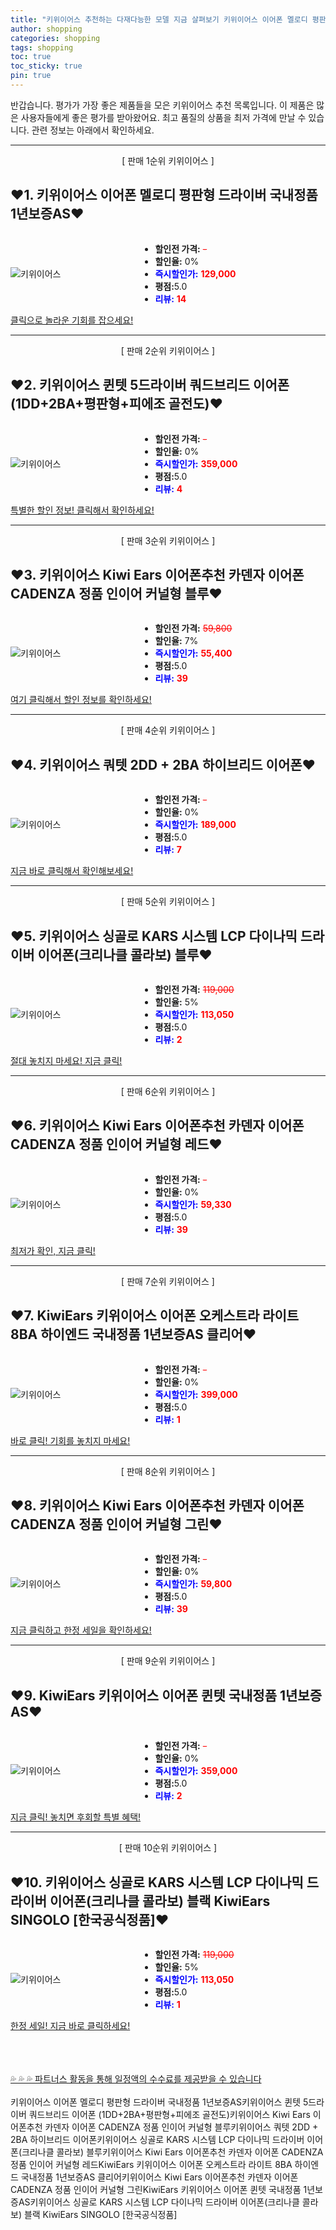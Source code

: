 ```yaml
---
title: "키위이어스 추천하는 다재다능한 모델 지금 살펴보기 키위이어스 이어폰 멜로디 평판형 드라이버"
author: shopping
categories: shopping
tags: shopping
toc: true
toc_sticky: true
pin: true
---
```

반갑습니다. 평가가 가장 좋은 제품들을 모은 키위이어스 추천 목록입니다. 이 제품은 많은 사용자들에게 좋은 평가를 받아왔어요. 최고 품질의 상품을 최저 가격에 만날 수 있습니다. 관련 정보는 아래에서 확인하세요.

---
<p class="toplist" style="margin: 0 auto; display: block; width: fit-content;">[ 판매 1순위 키위이어스 ]</p>

<h2><strong>❤️1. 키위이어스 이어폰 멜로디 평판형 드라이버 국내정품 1년보증AS❤️</strong></h2>

<div style="display: flex; align-items: center;">
    <div style="flex: 0.4;">
        <img src="https://thumbnail7.coupangcdn.com/thumbnails/remote/230x230ex/image/vendor_inventory/0b7d/fa9402fb1fcfdae6e0baa65cf34857475c223dea2094e3ed09a45acc2b74.jpg" alt="키위이어스" style="max-width: 100%;">
    </div>
    <div style="flex: 0.6; margin-left: 10px;">
        <ul>
            <li><strong>할인전 가격:</strong> <del style="color: red;">-</del></li>
            <li><strong>할인율:</strong> 0%</li>
            <li><span style='color:blue'><strong>즉시할인가:</strong></span> <span style='color:red'><strong>129,000</strong></span></li>
            <li><strong>평점:</strong>5.0</li>
            <li><span style='color:blue'><strong>리뷰:</strong></span> <span style='color:red'><strong>14</strong></span></li>
        </ul>
    </div>
</div>
<div class="center">
    <a href="https://William4Davisa.github.io?lptag=AF9450613&subid=githubio&pageKey=7743921651&traceid=V0-153&itemId=20841635640&vendorItemId=89734811054" class="myButton">
        클릭으로 놀라운 기회를 잡으세요!
    </a>
</div>


---
<p class="toplist" style="margin: 0 auto; display: block; width: fit-content;">[ 판매 2순위 키위이어스 ]</p>

<h2><strong>❤️2. 키위이어스 퀸텟 5드라이버 쿼드브리드 이어폰 (1DD+2BA+평판형+피에조 골전도)❤️</strong></h2>

<div style="display: flex; align-items: center;">
    <div style="flex: 0.4;">
        <img src="https://thumbnail10.coupangcdn.com/thumbnails/remote/230x230ex/image/vendor_inventory/ceaf/28f4434822fdac0cfa0fb327235f5f329514151440aba776573bff2b9f36.png" alt="키위이어스" style="max-width: 100%;">
    </div>
    <div style="flex: 0.6; margin-left: 10px;">
        <ul>
            <li><strong>할인전 가격:</strong> <del style="color: red;">-</del></li>
            <li><strong>할인율:</strong> 0%</li>
            <li><span style='color:blue'><strong>즉시할인가:</strong></span> <span style='color:red'><strong>359,000</strong></span></li>
            <li><strong>평점:</strong>5.0</li>
            <li><span style='color:blue'><strong>리뷰:</strong></span> <span style='color:red'><strong>4</strong></span></li>
        </ul>
    </div>
</div>
<div class="center">
    <a href="https://William4Davisa.github.io?lptag=AF9450613&subid=githubio&pageKey=7516558562&traceid=V0-153&itemId=19705924955&vendorItemId=89261382388" class="myButton">
        특별한 할인 정보! 클릭해서 확인하세요!
    </a>
</div>


---
<p class="toplist" style="margin: 0 auto; display: block; width: fit-content;">[ 판매 3순위 키위이어스 ]</p>

<h2><strong>❤️3. 키위이어스 Kiwi Ears 이어폰추천 카덴자 이어폰 CADENZA 정품 인이어 커널형 블루❤️</strong></h2>

<div style="display: flex; align-items: center;">
    <div style="flex: 0.4;">
        <img src="https://thumbnail9.coupangcdn.com/thumbnails/remote/230x230ex/image/vendor_inventory/b291/dca5019864def42d8446ca1f82f28586755c45e4dcddbfb7f1a8462cfa5d.jpeg" alt="키위이어스" style="max-width: 100%;">
    </div>
    <div style="flex: 0.6; margin-left: 10px;">
        <ul>
            <li><strong>할인전 가격:</strong> <del style="color: red;">59,800</del></li>
            <li><strong>할인율:</strong> 7%</li>
            <li><span style='color:blue'><strong>즉시할인가:</strong></span> <span style='color:red'><strong>55,400</strong></span></li>
            <li><strong>평점:</strong>5.0</li>
            <li><span style='color:blue'><strong>리뷰:</strong></span> <span style='color:red'><strong>39</strong></span></li>
        </ul>
    </div>
</div>
<div class="center">
    <a href="https://William4Davisa.github.io?lptag=AF9450613&subid=githubio&pageKey=7140845856&traceid=V0-153&itemId=17927695586&vendorItemId=90171025858" class="myButton">
        여기 클릭해서 할인 정보를 확인하세요!
    </a>
</div>


---
<p class="toplist" style="margin: 0 auto; display: block; width: fit-content;">[ 판매 4순위 키위이어스 ]</p>

<h2><strong>❤️4. 키위이어스 쿼텟 2DD + 2BA 하이브리드 이어폰❤️</strong></h2>

<div style="display: flex; align-items: center;">
    <div style="flex: 0.4;">
        <img src="https://thumbnail7.coupangcdn.com/thumbnails/remote/230x230ex/image/vendor_inventory/2f3f/6cae20fec99b2edc03abe4ce6eddff0f8b4298b47ef9e6c107a485c5ef26.png" alt="키위이어스" style="max-width: 100%;">
    </div>
    <div style="flex: 0.6; margin-left: 10px;">
        <ul>
            <li><strong>할인전 가격:</strong> <del style="color: red;">-</del></li>
            <li><strong>할인율:</strong> 0%</li>
            <li><span style='color:blue'><strong>즉시할인가:</strong></span> <span style='color:red'><strong>189,000</strong></span></li>
            <li><strong>평점:</strong>5.0</li>
            <li><span style='color:blue'><strong>리뷰:</strong></span> <span style='color:red'><strong>7</strong></span></li>
        </ul>
    </div>
</div>
<div class="center">
    <a href="https://William4Davisa.github.io?lptag=AF9450613&subid=githubio&pageKey=7516482369&traceid=V0-153&itemId=19705554803&vendorItemId=86810160055" class="myButton">
        지금 바로 클릭해서 확인해보세요!
    </a>
</div>


---
<p class="toplist" style="margin: 0 auto; display: block; width: fit-content;">[ 판매 5순위 키위이어스 ]</p>

<h2><strong>❤️5. 키위이어스 싱골로 KARS 시스템 LCP 다이나믹 드라이버 이어폰(크리나클 콜라보) 블루❤️</strong></h2>

<div style="display: flex; align-items: center;">
    <div style="flex: 0.4;">
        <img src="https://thumbnail7.coupangcdn.com/thumbnails/remote/230x230ex/image/vendor_inventory/820b/d308a0c7c9d66f55b38ecdfc1a0f02a75f265122968d756099bdfca18193.jpg" alt="키위이어스" style="max-width: 100%;">
    </div>
    <div style="flex: 0.6; margin-left: 10px;">
        <ul>
            <li><strong>할인전 가격:</strong> <del style="color: red;">119,000</del></li>
            <li><strong>할인율:</strong> 5%</li>
            <li><span style='color:blue'><strong>즉시할인가:</strong></span> <span style='color:red'><strong>113,050</strong></span></li>
            <li><strong>평점:</strong>5.0</li>
            <li><span style='color:blue'><strong>리뷰:</strong></span> <span style='color:red'><strong>2</strong></span></li>
        </ul>
    </div>
</div>
<div class="center">
    <a href="https://William4Davisa.github.io?lptag=AF9450613&subid=githubio&pageKey=8037604117&traceid=V0-153&itemId=22492814625&vendorItemId=89610010463" class="myButton">
        절대 놓치지 마세요! 지금 클릭!
    </a>
</div>


---
<p class="toplist" style="margin: 0 auto; display: block; width: fit-content;">[ 판매 6순위 키위이어스 ]</p>

<h2><strong>❤️6. 키위이어스 Kiwi Ears 이어폰추천 카덴자 이어폰 CADENZA 정품 인이어 커널형 레드❤️</strong></h2>

<div style="display: flex; align-items: center;">
    <div style="flex: 0.4;">
        <img src="https://thumbnail9.coupangcdn.com/thumbnails/remote/230x230ex/image/vendor_inventory/b291/dca5019864def42d8446ca1f82f28586755c45e4dcddbfb7f1a8462cfa5d.jpeg" alt="키위이어스" style="max-width: 100%;">
    </div>
    <div style="flex: 0.6; margin-left: 10px;">
        <ul>
            <li><strong>할인전 가격:</strong> <del style="color: red;">-</del></li>
            <li><strong>할인율:</strong> 0%</li>
            <li><span style='color:blue'><strong>즉시할인가:</strong></span> <span style='color:red'><strong>59,330</strong></span></li>
            <li><strong>평점:</strong>5.0</li>
            <li><span style='color:blue'><strong>리뷰:</strong></span> <span style='color:red'><strong>39</strong></span></li>
        </ul>
    </div>
</div>
<div class="center">
    <a href="https://William4Davisa.github.io?lptag=AF9450613&subid=githubio&pageKey=7140845856&traceid=V0-153&itemId=17927695584&vendorItemId=90171025865" class="myButton">
        최저가 확인, 지금 클릭!
    </a>
</div>


---
<p class="toplist" style="margin: 0 auto; display: block; width: fit-content;">[ 판매 7순위 키위이어스 ]</p>

<h2><strong>❤️7. KiwiEars 키위이어스 이어폰 오케스트라 라이트 8BA 하이엔드 국내정품 1년보증AS 클리어❤️</strong></h2>

<div style="display: flex; align-items: center;">
    <div style="flex: 0.4;">
        <img src="https://thumbnail6.coupangcdn.com/thumbnails/remote/230x230ex/image/vendor_inventory/a992/879add88fa07470dededd3b0d70da71426bd077df04468b6495b63b28915.jpg" alt="키위이어스" style="max-width: 100%;">
    </div>
    <div style="flex: 0.6; margin-left: 10px;">
        <ul>
            <li><strong>할인전 가격:</strong> <del style="color: red;">-</del></li>
            <li><strong>할인율:</strong> 0%</li>
            <li><span style='color:blue'><strong>즉시할인가:</strong></span> <span style='color:red'><strong>399,000</strong></span></li>
            <li><strong>평점:</strong>5.0</li>
            <li><span style='color:blue'><strong>리뷰:</strong></span> <span style='color:red'><strong>1</strong></span></li>
        </ul>
    </div>
</div>
<div class="center">
    <a href="https://William4Davisa.github.io?lptag=AF9450613&subid=githubio&pageKey=7743921499&traceid=V0-153&itemId=20841634927&vendorItemId=87909359084" class="myButton">
        바로 클릭! 기회를 놓치지 마세요!
    </a>
</div>


---
<p class="toplist" style="margin: 0 auto; display: block; width: fit-content;">[ 판매 8순위 키위이어스 ]</p>

<h2><strong>❤️8. 키위이어스 Kiwi Ears 이어폰추천 카덴자 이어폰 CADENZA 정품 인이어 커널형 그린❤️</strong></h2>

<div style="display: flex; align-items: center;">
    <div style="flex: 0.4;">
        <img src="https://thumbnail9.coupangcdn.com/thumbnails/remote/230x230ex/image/vendor_inventory/b291/dca5019864def42d8446ca1f82f28586755c45e4dcddbfb7f1a8462cfa5d.jpeg" alt="키위이어스" style="max-width: 100%;">
    </div>
    <div style="flex: 0.6; margin-left: 10px;">
        <ul>
            <li><strong>할인전 가격:</strong> <del style="color: red;">-</del></li>
            <li><strong>할인율:</strong> 0%</li>
            <li><span style='color:blue'><strong>즉시할인가:</strong></span> <span style='color:red'><strong>59,800</strong></span></li>
            <li><strong>평점:</strong>5.0</li>
            <li><span style='color:blue'><strong>리뷰:</strong></span> <span style='color:red'><strong>39</strong></span></li>
        </ul>
    </div>
</div>
<div class="center">
    <a href="https://William4Davisa.github.io?lptag=AF9450613&subid=githubio&pageKey=7140845856&traceid=V0-153&itemId=17927695588&vendorItemId=90171025863" class="myButton">
        지금 클릭하고 한정 세일을 확인하세요!
    </a>
</div>


---
<p class="toplist" style="margin: 0 auto; display: block; width: fit-content;">[ 판매 9순위 키위이어스 ]</p>

<h2><strong>❤️9. KiwiEars 키위이어스 이어폰 퀸텟 국내정품 1년보증AS❤️</strong></h2>

<div style="display: flex; align-items: center;">
    <div style="flex: 0.4;">
        <img src="https://thumbnail7.coupangcdn.com/thumbnails/remote/230x230ex/image/vendor_inventory/51a1/2f320458c3acbc349002ac92434a4cf8863c507489187a875efb2a7efd0f.jpg" alt="키위이어스" style="max-width: 100%;">
    </div>
    <div style="flex: 0.6; margin-left: 10px;">
        <ul>
            <li><strong>할인전 가격:</strong> <del style="color: red;">-</del></li>
            <li><strong>할인율:</strong> 0%</li>
            <li><span style='color:blue'><strong>즉시할인가:</strong></span> <span style='color:red'><strong>359,000</strong></span></li>
            <li><strong>평점:</strong>5.0</li>
            <li><span style='color:blue'><strong>리뷰:</strong></span> <span style='color:red'><strong>2</strong></span></li>
        </ul>
    </div>
</div>
<div class="center">
    <a href="https://William4Davisa.github.io?lptag=AF9450613&subid=githubio&pageKey=7825996301&traceid=V0-153&itemId=21271010609&vendorItemId=87909359524" class="myButton">
        지금 클릭! 놓치면 후회할 특별 혜택!
    </a>
</div>


---
<p class="toplist" style="margin: 0 auto; display: block; width: fit-content;">[ 판매 10순위 키위이어스 ]</p>

<h2><strong>❤️10. 키위이어스 싱골로 KARS 시스템 LCP 다이나믹 드라이버 이어폰(크리나클 콜라보) 블랙 KiwiEars SINGOLO [한국공식정품]❤️</strong></h2>

<div style="display: flex; align-items: center;">
    <div style="flex: 0.4;">
        <img src="https://thumbnail7.coupangcdn.com/thumbnails/remote/230x230ex/image/vendor_inventory/39e2/427ca79b511923f9ed8850d7bf8bc55b5da124f1e7329f7399701367ef59.jpg" alt="키위이어스" style="max-width: 100%;">
    </div>
    <div style="flex: 0.6; margin-left: 10px;">
        <ul>
            <li><strong>할인전 가격:</strong> <del style="color: red;">119,000</del></li>
            <li><strong>할인율:</strong> 5%</li>
            <li><span style='color:blue'><strong>즉시할인가:</strong></span> <span style='color:red'><strong>113,050</strong></span></li>
            <li><strong>평점:</strong>5.0</li>
            <li><span style='color:blue'><strong>리뷰:</strong></span> <span style='color:red'><strong>1</strong></span></li>
        </ul>
    </div>
</div>
<div class="center">
    <a href="https://William4Davisa.github.io?lptag=AF9450613&subid=githubio&pageKey=8037604121&traceid=V0-153&itemId=22492814628&vendorItemId=89610010452" class="myButton">
        한정 세일! 지금 바로 클릭하세요!
    </a>
</div>

<br><br><br>[💦 💦 💦 파트너스 활동을 통해 일정액의 수수료를 제공받을 수 있습니다](https://link.coupang.com/a/bcpT2c)<br><br>키위이어스 이어폰 멜로디 평판형 드라이버 국내정품 1년보증AS키위이어스 퀸텟 5드라이버 쿼드브리드 이어폰 (1DD+2BA+평판형+피에조 골전도)키위이어스 Kiwi Ears 이어폰추천 카덴자 이어폰 CADENZA 정품 인이어 커널형 블루키위이어스 쿼텟 2DD + 2BA 하이브리드 이어폰키위이어스 싱골로 KARS 시스템 LCP 다이나믹 드라이버 이어폰(크리나클 콜라보) 블루키위이어스 Kiwi Ears 이어폰추천 카덴자 이어폰 CADENZA 정품 인이어 커널형 레드KiwiEars 키위이어스 이어폰 오케스트라 라이트 8BA 하이엔드 국내정품 1년보증AS 클리어키위이어스 Kiwi Ears 이어폰추천 카덴자 이어폰 CADENZA 정품 인이어 커널형 그린KiwiEars 키위이어스 이어폰 퀸텟 국내정품 1년보증AS키위이어스 싱골로 KARS 시스템 LCP 다이나믹 드라이버 이어폰(크리나클 콜라보) 블랙 KiwiEars SINGOLO [한국공식정품]